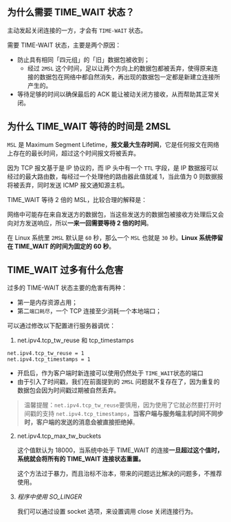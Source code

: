 ## 为什么需要 TIME_WAIT 状态？

主动发起关闭连接的一方，才会有 `TIME-WAIT` 状态。

需要 TIME-WAIT 状态，主要是两个原因：

- 防止具有相同「四元组」的「旧」数据包被收到；
  - 经过 `2MSL` 这个时间，足以让两个方向上的数据包都被丢弃，使得原来连接的数据包在网络中都自然消失，再出现的数据包一定都是新建立连接所产生的。
-  等待足够的时间以确保最后的 ACK 能让被动关闭方接收，从而帮助其正常关闭。







## 为什么 TIME_WAIT 等待的时间是 2MSL

`MSL` 是 Maximum Segment Lifetime，**报文最大生存时间**，它是任何报文在网络上存在的最长时间，超过这个时间报文将被丢弃。

因为 TCP 报文基于是 IP 协议的，而 IP 头中有一个 `TTL` 字段，是 IP 数据报可以经过的最大路由数，每经过一个处理他的路由器此值就减 1，当此值为 0 则数据报将被丢弃，同时发送 ICMP 报文通知源主机。



TIME_WAIT 等待 2 倍的 MSL，比较合理的解释是：

网络中可能存在来自发送方的数据包，当这些发送方的数据包被接收方处理后又会向对方发送响应，所以**一来一回需要等待 2 倍的时间**。



在 Linux 系统里 `2MSL` 默认是 `60` 秒，那么一个 `MSL` 也就是 `30` 秒。**Linux 系统停留在 TIME_WAIT 的时间为固定的 60 秒**。



## TIME_WAIT 过多有什么危害

过多的 TIME-WAIT 状态主要的危害有两种：

- 第一是内存资源占用；
- 第二`端口耗尽`，一个 TCP 连接至少消耗一个本地端口；



可以通过修改以下配置进行服务器调优：

1. net.ipv4.tcp_tw_reuse 和 tcp_timestamps

```
net.ipv4.tcp_tw_reuse = 1
net.ipv4.tcp_timestamps = 1
```

- 开启后，作为客户端时新连接可以使用仍然处于 `TIME_WAIT`状态的端口
- 由于引入了时间戳，我们在前面提到的 `2MSL` 问题就不复存在了，因为重复的数据包会因为时间戳过期被自然丢弃。

> 温馨提醒：`net.ipv4.tcp_tw_reuse`要慎用，因为使用了它就必然要打开时间戳的支持 `net.ipv4.tcp_timestamps`，**当客户端与服务端主机时间不同步时，客户端的发送的消息会被直接拒绝掉**。



2. net.ipv4.tcp_max_tw_buckets

   这个值默认为 18000，当系统中处于 TIME_WAIT 的连接**一旦超过这个值时，系统就会将所有的 TIME_WAIT 连接状态重置。**

   这个方法过于暴力，而且治标不治本，带来的问题远比解决的问题多，不推荐使用。

3. *程序中使用 SO_LINGER*

   我们可以通过设置 socket 选项，来设置调用 close 关闭连接行为。

   





